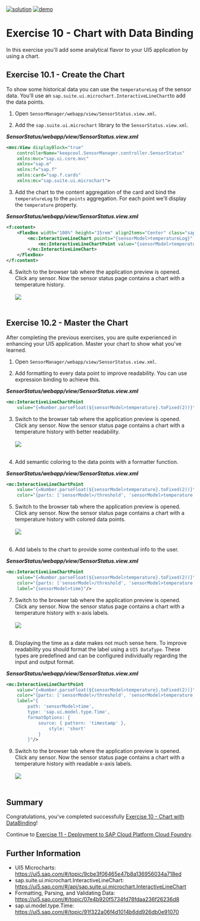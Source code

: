 [![solution](https://flat.badgen.net/badge/solution/available/green?icon=github)](https://github.com/SAP-samples/teched2020-DEV164/tree/code/ex10/TechEd2020)
[![demo](https://flat.badgen.net/badge/demo/deployed/blue?icon=chrome)](https://sap-samples.github.io/teched2020-dev164/exercises/ex10/TechEd2020/SensorManager/webapp/)

# Exercise 10 - Chart with Data Binding

In this exercise you'll add some analytical flavor to your UI5 application by using a chart.

## Exercise 10.1 - Create the Chart

To show some historical data you can use the `temperatureLog` of the sensor data. You'll use an `sap.suite.ui.microchart.InteractiveLineChart`to add the data points.

1. Open `SensorManager/webapp/view/SensorStatus.view.xml`. 

2. Add the `sap.suite.ui.microchart` library to the `SensorStatus.view.xml`.

***SensorStatus/webapp/view/SensorStatus.view.xml***

````xml
<mvc:View displayBlock="true" 
    controllerName="keepcool.SensorManager.controller.SensorStatus"
    xmlns:mvc="sap.ui.core.mvc"
    xmlns="sap.m"
    xmlns:f="sap.f"
    xmlns:card="sap.f.cards"
    xmlns:mc="sap.suite.ui.microchart">
````

3. Add the chart to the content aggregation of the card and bind the `temperatureLog` to the `points` aggregation. For each point we'll display the `temperature` property.

***SensorStatus/webapp/view/SensorStatus.view.xml***

````xml
<f:content>
    <FlexBox width="100%" height="15rem" alignItems="Center" class="sapUiSmallMargin">
        <mc:InteractiveLineChart points="{sensorModel>temperatureLog}" displayedPoints="20" selectionEnabled="false">
            <mc:InteractiveLineChartPoint value="{sensorModel>temperature}"/>
        </mc:InteractiveLineChart>
    </FlexBox>
</f:content>
````

4. Switch to the browser tab where the application preview is opened. Click any sensor. Now the sensor status page contains a chart with a temperature history.
<br><br>![](images/10_01_0010.png)<br><br>

## Exercise 10.2 - Master the Chart

After completing the previous exercises, you are quite experienced in enhancing your UI5 application. Master your chart to show what you've learned.

1. Open `SensorManager/webapp/view/SensorStatus.view.xml`.

2. Add formatting to every data point to improve readability. You can use expression binding to achieve this.

***SensorStatus/webapp/view/SensorStatus.view.xml***

````xml
<mc:InteractiveLineChartPoint
    value="{=Number.parseFloat(${sensorModel>temperature}.toFixed(2))}"/>
````

3. Switch to the browser tab where the application preview is opened. Click any sensor. Now the sensor status page contains a chart with a temperature history with better readability.
<br><br>![](images/10_02_0010.png)<br><br>

4. Add semantic coloring to the data points with a formatter function.

***SensorStatus/webapp/view/SensorStatus.view.xml***

````xml
<mc:InteractiveLineChartPoint
    value="{=Number.parseFloat(${sensorModel>temperature}.toFixed(2))}"
    color="{parts: ['sensorModel>/threshold', 'sensorModel>temperature'], formatter:'.formatValueColor'}"/>
````

5. Switch to the browser tab where the application preview is opened. Click any sensor. Now the sensor status page contains a chart with a temperature history with colored data points.
<br><br>![](images/10_02_0020.png)<br><br>

6. Add labels to the chart to provide some contextual info to the user.

***SensorStatus/webapp/view/SensorStatus.view.xml***

````xml
<mc:InteractiveLineChartPoint
    value="{=Number.parseFloat(${sensorModel>temperature}.toFixed(2))}"
    color="{parts: ['sensorModel>/threshold', 'sensorModel>temperature'], formatter:'.formatValueColor'}"
    label="{sensorModel>time}"/>
````

7. Switch to the browser tab where the application preview is opened. Click any sensor. Now the sensor status page contains a chart with a temperature history with x-axis labels. 
<br><br>![](images/10_02_0030.png)<br><br>

8. Displaying the time as a date makes not much sense here. To improve readability you should format the label using a `UI5 DataType`. These types are predefined and can be configured individually regarding the input and output format.

***SensorStatus/webapp/view/SensorStatus.view.xml***

````xml
<mc:InteractiveLineChartPoint
    value="{=Number.parseFloat(${sensorModel>temperature}.toFixed(2))}"
    color="{parts: ['sensorModel>/threshold', 'sensorModel>temperature'], formatter:'.formatValueColor'}"
    label="{
        path: 'sensorModel>time',
        type: 'sap.ui.model.type.Time',
        formatOptions: {
            source: { pattern: 'timestamp' },
                style: 'short'
            }
        }"/>
````

9. Switch to the browser tab where the application preview is opened. Click any sensor. Now the sensor status page contains a chart with a temperature history with readable x-axis labels. 
<br><br>![](images/10_02_0040.png)<br><br>

## Summary

Congratulations, you've completed successfully [Exercise 10 - Chart with DataBinding](#exercise-10---chart-with-databinding)!

Continue to [Exercise 11 - Deployment to SAP Cloud Platform Cloud Foundry](../ex11/README.md).


## Further Information

* UI5 Microcharts: https://ui5.sap.com/#/topic/9cbe3f06465e47b8a136956034a718ed
* sap.suite.ui.microchart.InteractiveLineChart: https://ui5.sap.com/#/api/sap.suite.ui.microchart.InteractiveLineChart
* Formatting, Parsing, and Validating Data: https://ui5.sap.com/#/topic/07e4b920f5734fd78fdaa236f26236d8
* sap.ui.model.type.Time: https://ui5.sap.com/#/topic/91f322a06f4d1014b6dd926db0e91070
